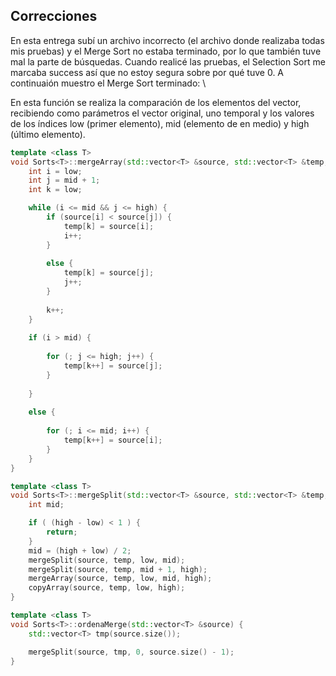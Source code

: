 ## Correcciones
En esta entrega subí un archivo incorrecto (el archivo donde realizaba todas mis pruebas) y el Merge Sort no estaba terminado, por lo que también tuve mal la parte de búsquedas. Cuando realicé las pruebas, el Selection Sort me marcaba success así que no estoy segura sobre por qué tuve 0. A continuaión muestro el Merge Sort terminado: \

En esta función se realiza la comparación de los elementos del vector, recibiendo como parámetros el vector original, uno temporal y los valores de los índices low (primer elemento), mid (elemento de en medio) y high (último elemento).

```c++
template <class T>
void Sorts<T>::mergeArray(std::vector<T> &source, std::vector<T> &temp, int low, int mid, int high) {
    int i = low;
    int j = mid + 1;
    int k = low;

    while (i <= mid && j <= high) {
        if (source[i] < source[j]) {
            temp[k] = source[i];
            i++;
        }
        
        else {
            temp[k] = source[j];
            j++;
        }
        
        k++;
    }
    
    if (i > mid) {
        
        for (; j <= high; j++) {
            temp[k++] = source[j];
        }
        
    }
    
    else {
        
        for (; i <= mid; i++) {
            temp[k++] = source[i];
        }
    }
}

```

```c++
template <class T>
void Sorts<T>::mergeSplit(std::vector<T> &source, std::vector<T> &temp, int low, int high) {
    int mid;

    if ( (high - low) < 1 ) {
        return;
    }
    mid = (high + low) / 2;
    mergeSplit(source, temp, low, mid);
    mergeSplit(source, temp, mid + 1, high);
    mergeArray(source, temp, low, mid, high);
    copyArray(source, temp, low, high);
}
```

```c++
template <class T>
void Sorts<T>::ordenaMerge(std::vector<T> &source) {
    std::vector<T> tmp(source.size());

    mergeSplit(source, tmp, 0, source.size() - 1);
}
```
